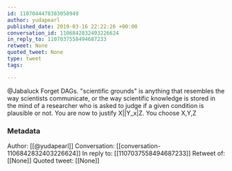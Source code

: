 ```yaml
---
id: 1107044478383058949
author: yudapearl
published_date: 2019-03-16 22:22:26 +00:00
conversation_id: 1106842832403226624
in_reply_to: 1107037558494687233
retweet: None
quoted_tweet: None
type: tweet
tags:

---
```


@Jabaluck Forget DAGs. "scientific grounds" is anything that resembles the way scientists communicate, or the way scientific knowledge is stored in the mind of a researcher who is asked to judge if a given condition is plausible or not. You are now to justify  X||Y_x|Z.  You choose X,Y,Z

### Metadata

Author: [[@yudapearl]]
Conversation: [[conversation-1106842832403226624]]
In reply to: [[1107037558494687233]]
Retweet of: [[None]]
Quoted tweet: [[None]]
